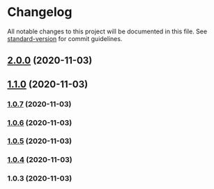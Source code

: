# Changelog

All notable changes to this project will be documented in this file. See [standard-version](https://github.com/conventional-changelog/standard-version) for commit guidelines.

## [2.0.0](https://gitee.com/lelewj/ddc-cli/compare/v1.1.0...v2.0.0) (2020-11-03)

## [1.1.0](https://gitee.com/lelewj/ddc-cli/compare/v1.0.7...v1.1.0) (2020-11-03)

### [1.0.7](https://gitee.com/lelewj/ddc-cli/compare/v1.0.6...v1.0.7) (2020-11-03)

### [1.0.6](https://gitee.com/lelewj/ddc-cli/compare/v1.0.5...v1.0.6) (2020-11-03)

### [1.0.5](https://gitee.com/lelewj/ddc-cli/compare/v1.0.4...v1.0.5) (2020-11-03)

### [1.0.4](https://gitee.com/lelewj/ddc-cli/compare/v1.0.3...v1.0.4) (2020-11-03)

### 1.0.3 (2020-11-03)
